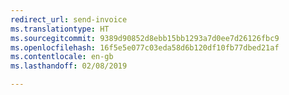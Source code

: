 ```yaml
---
redirect_url: send-invoice
ms.translationtype: HT
ms.sourcegitcommit: 9389d90852d8ebb15bb1293a7d0ee7d26126fbc9
ms.openlocfilehash: 16f5e5e077c03eda58d6b120df10fb77dbed21af
ms.contentlocale: en-gb
ms.lasthandoff: 02/08/2019

---
```

<!--redirect only, do not translate-->

